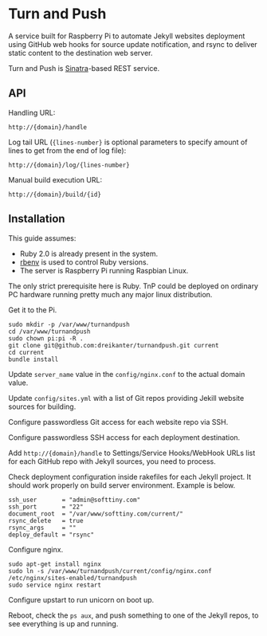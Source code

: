 # Turn and Push

A service built for Raspberry Pi to automate Jekyll websites deployment using GitHub web hooks for source update notification, and rsync to deliver static content to the destination web server.

Turn and Push is [Sinatra](http://sinatrarb.com)-based REST service.

## API

Handling URL:

	http://{domain}/handle

Log tail URL (`{lines-number}` is optional parameters to specify amount of lines to get from the end of log file):

	http://{domain}/log/{lines-number}

Manual build execution URL:

	http://{domain}/build/{id}

## Installation

This guide assumes:

- Ruby 2.0 is already present in the system.
- [rbenv](https://github.com/sstephenson/rbenv) is used to control Ruby versions.
- The server is Raspberry Pi running Raspbian Linux.

The only strict prerequisite here is Ruby. TnP could be deployed on ordinary PC hardware running pretty much any major linux distribution.

Get it to the Pi.

	sudo mkdir -p /var/www/turnandpush
	cd /var/www/turnandpush
	sudo chown pi:pi -R .
	git clone git@github.com:dreikanter/turnandpush.git current
	cd current
	bundle install

Update `server_name` value in the `config/nginx.conf` to the actual domain value.

Update `config/sites.yml` with a list of Git repos providing Jekill website sources for building.

Configure passwordless Git access for each website repo via SSH.

Configure passwordless SSH access for each deployment destination.

Add `http://{domain}/handle` to Settings/Service Hooks/WebHook URLs list for each GitHub repo with Jekyll sources, you need to process.

Check deployment configuration inside rakefiles for each Jekyll project. It should work properly on build server environment. Example is below.

	ssh_user       = "admin@softtiny.com"
	ssh_port       = "22"
	document_root  = "/var/www/softtiny.com/current/"
	rsync_delete   = true
	rsync_args     = ""
	deploy_default = "rsync"

Configure nginx.

	sudo apt-get install nginx
	sudo ln -s /var/www/turnandpush/current/config/nginx.conf /etc/nginx/sites-enabled/turnandpush
	sudo service nginx restart

Configure upstart to run unicorn on boot up.

Reboot, check the `ps aux`, and push something to one of the Jekyll repos, to see everything is up and running.
